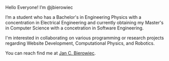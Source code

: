 Hello Everyone! I’m @jbierowiec

I’m a student who has a Bachelor's in Engineering Physics with a concentration in Electrical Engineering and currently obtaining my Master's in Computer Science with a concetration in Software Engineering.

I'm interested in collaborating on various programming or research projects regarding Website Development, Computational Physics, and Robotics.

You can reach find me at [Jan C. Bierowiec](https://jancbierowiec.netlify.app).

<!---
jbierowiec/jbierowiec is a ✨ special ✨ repository because its `README.md` (this file) appears on your GitHub profile.
You can click the Preview link to take a look at your changes.
--->
